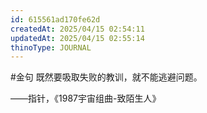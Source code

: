 ```yaml
---
id: 615561ad170fe62d
createdAt: 2025/04/15 02:54:11
updatedAt: 2025/04/15 02:55:14
thinoType: JOURNAL
---
```

#金句 既然要吸取失败的教训，就不能逃避问题。

——指针，《1987宇宙组曲-致陌生人》